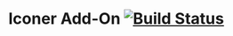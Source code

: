 # Iconer Add-On [![Build Status](https://travis-ci.com/peterwooley/iconer.svg?branch=main)](https://travis-ci.com/peterwooley/iconer)

